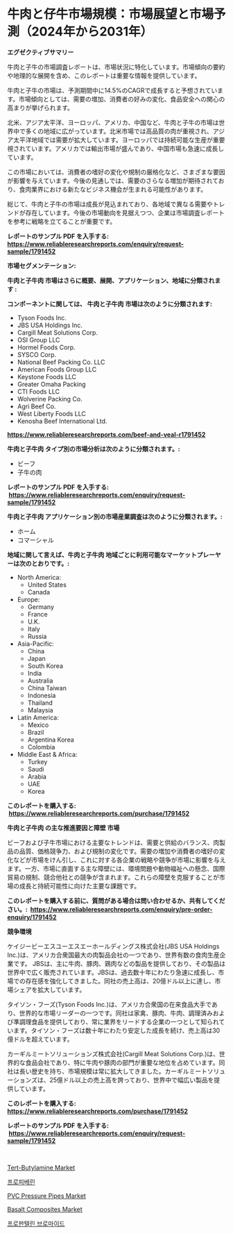 <p><h1>牛肉と仔牛市場規模：市場展望と市場予測（2024年から2031年）</h1></p><p><strong>エグゼクティブサマリー</strong></p>
<p><p>牛肉と子牛の市場調査レポートは、市場状況に特化しています。市場傾向の要約や地理的な展開を含め、このレポートは重要な情報を提供しています。</p><p>牛肉と子牛の市場は、予測期間中に14.5%のCAGRで成長すると予想されています。市場傾向としては、需要の増加、消費者の好みの変化、食品安全への関心の高まりが挙げられます。</p><p>北米、アジア太平洋、ヨーロッパ、アメリカ、中国など、牛肉と子牛の市場は世界中で多くの地域に広がっています。北米市場では高品質の肉が重視され、アジア太平洋地域では需要が拡大しています。ヨーロッパでは持続可能な生産が重要視されています。アメリカでは輸出市場が盛んであり、中国市場も急速に成長しています。</p><p>この市場においては、消費者の嗜好の変化や規制の厳格化など、さまざまな要因が影響を与えています。今後の見通しでは、需要のさらなる増加が期待されており、食肉業界における新たなビジネス機会が生まれる可能性があります。</p><p>総じて、牛肉と子牛の市場は成長が見込まれており、各地域で異なる需要やトレンドが存在しています。今後の市場動向を見据えつつ、企業は市場調査レポートを参考に戦略を立てることが重要です。</p></p>
<p><strong>レポートのサンプル PDF を入手する: <a href="https://www.reliableresearchreports.com/enquiry/request-sample/1791452">https://www.reliableresearchreports.com/enquiry/request-sample/1791452</a></strong></p>
<p><strong>市場セグメンテーション:</strong></p>
<p><strong> 牛肉と子牛肉 市場はさらに概要、展開、アプリケーション、地域に分類されます :</strong></p>
<p><strong>コンポーネントに関しては、 牛肉と子牛肉 市場は次のように分類されます: &nbsp;</strong></p>
<p><ul><li>Tyson Foods Inc.</li><li>JBS USA Holdings Inc.</li><li>Cargill Meat Solutions Corp.</li><li>OSI Group LLC</li><li>Hormel Foods Corp.</li><li>SYSCO Corp.</li><li>National Beef Packing Co. LLC</li><li>American Foods Group LLC</li><li>Keystone Foods LLC</li><li>Greater Omaha Packing</li><li>CTI Foods LLC</li><li>Wolverine Packing Co.</li><li>Agri Beef Co.</li><li>West Liberty Foods LLC</li><li>Kenosha Beef International Ltd.</li></ul></p>
<p><strong><a href="https://www.reliableresearchreports.com/beef-and-veal-r1791452">https://www.reliableresearchreports.com/beef-and-veal-r1791452</a></strong></p>
<p><strong> 牛肉と子牛肉 タイプ別の市場分析は次のように分類されます。:</strong></p>
<p><ul><li>ビーフ</li><li>子牛の肉</li></ul></p>
<p><strong>レポートのサンプル PDF を入手する: &nbsp;<a href="https://www.reliableresearchreports.com/enquiry/request-sample/1791452">https://www.reliableresearchreports.com/enquiry/request-sample/1791452</a></strong></p>
<p><strong> 牛肉と子牛肉 アプリケーション別の市場産業調査は次のように分類されます。:</strong></p>
<p><ul><li>ホーム</li><li>コマーシャル</li></ul></p>
<p><strong>地域に関して言えば、牛肉と子牛肉 地域ごとに利用可能なマーケットプレーヤーは次のとおりです。:</strong></p>
<p><ul>
    <li>
        North America:
        <ul>
            <li>United States</li>
            <li>Canada</li>
        </ul>
    </li>
    <li>
        Europe:
        <ul>
            <li>Germany</li>
            <li>France</li>
            <li>U.K.</li>
            <li>Italy</li>
            <li>Russia</li>
        </ul>
    </li>
    <li>
        Asia-Pacific:
        <ul>
            <li>China</li>
            <li>Japan</li>
            <li>South Korea</li>
            <li>India</li>
            <li>Australia</li>
            <li>China Taiwan</li>
            <li>Indonesia</li>
            <li>Thailand</li>
            <li>Malaysia</li>
        </ul>
    </li>
    <li>
        Latin America:
        <ul>
            <li>Mexico</li>
            <li>Brazil</li>
            <li>Argentina Korea</li>
            <li>Colombia</li>
        </ul>
    </li>
    <li>
        Middle East & Africa:
        <ul>
            <li>Turkey</li>
            <li>Saudi</li>
            <li>Arabia</li>
            <li>UAE</li>
            <li>Korea</li>
        </ul>
    </li>
    </ul></p>
<p><strong>このレポートを購入する: &nbsp;<a href="https://www.reliableresearchreports.com/purchase/1791452">https://www.reliableresearchreports.com/purchase/1791452</a></strong></p>
<p><strong>牛肉と子牛肉 の主な推進要因と障壁 市場</strong></p>
<p><p>ビーフおよび子牛市場における主要なトレンドは、需要と供給のバランス、肉製品の品質、価格競争力、および規制の変化です。需要の増加や消費者の嗜好の変化などが市場をけん引し、これに対する各企業の戦略や競争が市場に影響を与えます。一方、市場に直面する主な障壁には、環境問題や動物福祉への懸念、国際貿易の規制、競合他社との競争が含まれます。これらの障壁を克服することが市場の成長と持続可能性に向けた主要な課題です。</p></p>
<p><strong>このレポートを購入する前に、質問がある場合は問い合わせるか、共有してください。:&nbsp; <a href="https://www.reliableresearchreports.com/enquiry/pre-order-enquiry/1791452">https://www.reliableresearchreports.com/enquiry/pre-order-enquiry/1791452</a></strong></p>
<p><strong>競争環境</strong></p>
<p><p>ケイジービーエスユーエスエーホールディングス株式会社(JBS USA Holdings Inc.)は、アメリカ合衆国最大の肉製品会社の一つであり、世界有数の食肉生産企業です。 JBSは、主に牛肉、豚肉、鶏肉などの製品を提供しており、その製品は世界中で広く販売されています。JBSは、過去数十年にわたり急速に成長し、市場での存在感を強化してきました。同社の売上高は、20億ドル以上に達し、市場シェアを拡大しています。</p><p>タイソン・フーズ(Tyson Foods Inc.)は、アメリカ合衆国の在来食品大手であり、世界的な市場リーダーの一つです。同社は家禽、豚肉、牛肉、調理済みおよび準調理食品を提供しており、常に業界をリードする企業の一つとして知られています。タイソン・フーズは数十年にわたり安定した成長を続け、売上高は30億ドルを超えています。</p><p>カーギルミートソリューションズ株式会社(Cargill Meat Solutions Corp.)は、世界的な食品会社であり、特に牛肉や豚肉の部門が重要な地位を占めています。同社は長い歴史を持ち、市場規模は常に拡大してきました。カーギルミートソリューションズは、25億ドル以上の売上高を誇っており、世界中で幅広い製品を提供しています。</p></p>
<p><strong>このレポートを購入する: &nbsp; <a href="https://www.reliableresearchreports.com/purchase/1791452">https://www.reliableresearchreports.com/purchase/1791452</a></strong></p>
<p><strong>レポートのサンプル PDF を入手する: &nbsp;<a href="https://www.reliableresearchreports.com/enquiry/request-sample/1791452">https://www.reliableresearchreports.com/enquiry/request-sample/1791452</a></strong><strong></strong></p>
<p>&nbsp;</p>
<p><p><a href="https://www.linkedin.com/pulse/tert-butylamine-market-furnish-information-size-share-8jmbe?trackingId=omcOnuv5W2zLY3PQ4NOtqw%3D%3D">Tert-Butylamine Market</a></p><p><a href="https://github.com/vdhdwjyp90142/Market-Research-Report-List-1/blob/main/137236820173.md">프로피베린</a></p><p><a href="https://www.linkedin.com/pulse/pvc-pressure-pipes-market-growth-trends-covid-19-impact-forecasts-3gsee?trackingId=yrtA945SskPj%2FQ4MnsxgaA%3D%3D">PVC Pressure Pipes Market</a></p><p><a href="https://issuu.com/reportprime-2/docs/basalt-composites-market-size-2030.pptx">Basalt Composites Market</a></p><p><a href="https://github.com/OwenHamiytll568745/Market-Research-Report-List-1/blob/main/865901920174.md">프로판텔린 브로마이드</a></p></p>